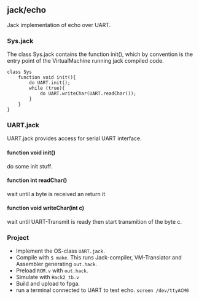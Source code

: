 ## jack/echo

Jack implementation of echo over UART.

### Sys.jack
The class Sys.jack contains the function init(), which by convention is the entry point of the VirtualMachine running jack compiled code.
```
class Sys
	function void init(){
		do UART.init();
		while (true){
			do UART.writeChar(UART.readChar());
		}
	}
}

```

### UART.jack
UART.jack provides access for serial UART interface.
#### function void init()
do some init stuff.
#### function int readChar()
wait until a byte is received an return it
#### function void writeChar(int c)
wait until UART-Transmit is ready then start transmition of the byte c.

### Project
* Implement the OS-class `UART.jack`.
* Compile with `$ make`. This runs Jack-compiler, VM-Translator and Assembler generating `out.hack`.
* Preload `ROM.v` with `out.hack`.
* Simulate with `Hack2_tb.v`
* Build and upload to fpga.
* run a terminal connected to UART to test echo.
`screen /dev/ttyACM0`

